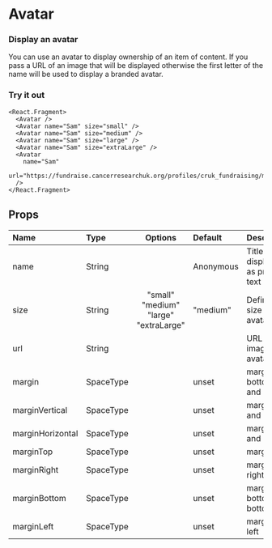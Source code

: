 # Avatar

### Display an avatar

You can use an avatar to display ownership of an item of content. If you pass a URL of an image that will be displayed otherwise the first letter of the name will be used to display a branded avatar.

### Try it out

```.tsx
<React.Fragment>
  <Avatar />
  <Avatar name="Sam" size="small" />
  <Avatar name="Sam" size="medium" />
  <Avatar name="Sam" size="large" />
  <Avatar name="Sam" size="extraLarge" />
  <Avatar
    name="Sam"
    url="https://fundraise.cancerresearchuk.org/profiles/cruk_fundraising/modules/cruk_online_fundraising/images/hero_desktop.jpg"
  />
</React.Fragment>
```

## Props

| Name             | Type      |                Options                | Default   | Description                           |
| :--------------- | :-------- | :-----------------------------------: | :-------- | :------------------------------------ |
| name             | String    |                                       | Anonymous | Title to be displayed as primary text |
| size             | String    | "small" "medium" "large" "extraLarge" | "medium"  | Define the size of the avatar         |
| url              | String    |                                       |           | URL of image for avatar               |
| margin           | SpaceType |                                       | unset     | margin, top, bottom, left and right   |
| marginVertical   | SpaceType |                                       | unset     | margin top and bottom                 |
| marginHorizontal | SpaceType |                                       | unset     | margin left and right                 |
| marginTop        | SpaceType |                                       | unset     | margin top                            |
| marginRight      | SpaceType |                                       | unset     | margin right right                    |
| marginBottom     | SpaceType |                                       | unset     | margin bottom bottom                  |
| marginLeft       | SpaceType |                                       | unset     | margin left left                      |
